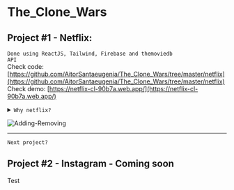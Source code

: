 # The_Clone_Wars

## Project #1 - Netflix:
<code>Done using ReactJS, Tailwind, Firebase and themoviedb API</code></br>
    Check code: [https://github.com/AitorSantaeugenia/The_Clone_Wars/tree/master/netflix](https://github.com/AitorSantaeugenia/The_Clone_Wars/tree/master/netflix) </br>
    Check demo: [https://netflix-cl-90b7a.web.app/](https://netflix-cl-90b7a.web.app/)

<details>
  <summary><code>Why netflix?</code></summary>

  ```javascript
   // Since it's build in React, and I wanted to
   // sharp my react skills with tailwind... (not components)
   // Also I found a decent API https://developers.themoviedb.org/3/getting-started/introduction
   // with the newest movies, so I thought it could be a great idea to try it
  ```  
</details>

![Adding-Removing](https://user-images.githubusercontent.com/14861253/193696864-e22c41ce-2286-4a2e-9516-38b7b32d0e5a.gif)

---
<code>Next project?</code></br>

## Project #2 - Instagram - Coming soon
Test
